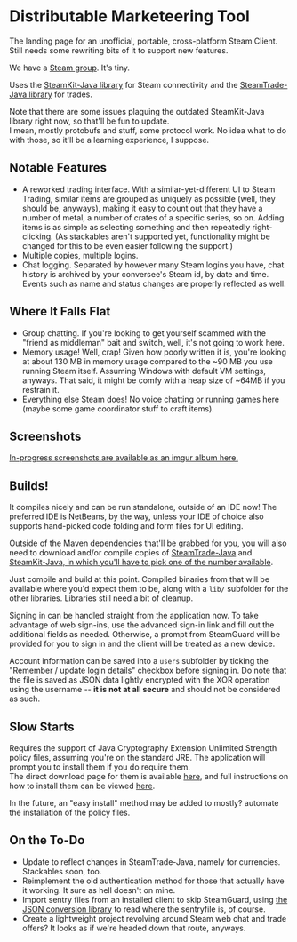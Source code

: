 Distributable Marketeering Tool
===============================
The landing page for an unofficial, portable, cross-platform Steam Client.  
Still needs some rewriting bits of it to support new features.

We have a [Steam group](http://steamcommunity.com/groups/dmt-client).  It's tiny.

Uses the [SteamKit-Java library](https://github.com/Top-Cat/SteamKit-Java) for Steam connectivity and the [SteamTrade-Java library](https://github.com/nosoop/SteamTrade-Java) for trades.

Note that there are some issues plaguing the outdated SteamKit-Java library right now, so that'll be fun to update.  
I mean, mostly protobufs and stuff, some protocol work.  No idea what to do with those, so it'll be a learning experience, I suppose.

Notable Features
----------------
  * A reworked trading interface.  With a similar-yet-different UI to Steam Trading, similar items are grouped as uniquely as possible (well, they should be, anyways), making it easy to count out that they have a number of metal, a number of crates of a specific series, so on.  Adding items is as simple as selecting something and then repeatedly right-clicking.  (As stackables aren't supported yet, functionality might be changed for this to be even easier following the support.)
  * Multiple copies, multiple logins.
  * Chat logging.  Separated by however many Steam logins you have, chat history is archived by your conversee's Steam id, by date and time.  Events such as name and status changes are properly reflected as well.

Where It Falls Flat
-------------------
  * Group chatting.  If you're looking to get yourself scammed with the "friend as middleman" bait and switch, well, it's not going to work here.
  * Memory usage!  Well, crap!  Given how poorly written it is, you're looking at about 130 MB in memory usage compared to the ~90 MB you use running Steam itself.  Assuming Windows with default VM settings, anyways.  That said, it might be comfy with a heap size of ~64MB if you restrain it.
  * Everything else Steam does!  No voice chatting or running games here (maybe some game coordinator stuff to craft items).

Screenshots
-----------
[In-progress screenshots are available as an imgur album here.](http://imgur.com/a/Nv9xH#0)

Builds!
-------
It compiles nicely and can be run standalone, outside of an IDE now!  The preferred IDE is NetBeans, by the way, unless your IDE of choice also supports hand-picked code folding and form files for UI editing.

Outside of the Maven dependencies that'll be grabbed for you, you will also need to download and/or compile copies of [SteamTrade-Java](https://github.com/nosoop/SteamTrade-Java) and [SteamKit-Java, in which you'll have to pick one of the number available](https://github.com/Top-Cat/SteamKit-Java/network).

Just compile and build at this point.  Compiled binaries from that will be available where you'd expect them to be, along with a `lib/` subfolder for the other libraries.  Libraries still need a bit of cleanup.

Signing in can be handled straight from the application now.  To take advantage of web sign-ins, use the advanced sign-in link and fill out the additional fields as needed.  Otherwise, a prompt from SteamGuard will be provided for you to sign in and the client will be treated as a new device.

Account information can be saved into a `users` subfolder by ticking the "Remember / update login details" checkbox before signing in.  Do note that the file is saved as JSON data lightly encrypted with the XOR operation using the username -- **it is not at all secure** and should not be considered as such.

Slow Starts
-----------
Requires the support of Java Cryptography Extension Unlimited Strength policy files, assuming you're on the standard JRE.  The application will prompt you to install them if you do require them.  
The direct download page for them is available [here](http://www.oracle.com/technetwork/java/javase/downloads/jce-7-download-432124.html), and full instructions on how to install them can be viewed [here](http://suhothayan.blogspot.com/2012/05/how-to-install-java-cryptography.html).

In the future, an "easy install" method may be added to mostly? automate the installation of the policy files.

On the To-Do
------------
  * Update to reflect changes in SteamTrade-Java, namely for currencies.  Stackables soon, too.
  * Reimplement the old authentication method for those that actually have it working.  It sure as hell doesn't on mine.
  * Import sentry files from an installed client to skip SteamGuard, using [the JSON conversion library](https://github.com/nosoop/vdf-json-java) to read where the sentryfile is, of course.
  * Create a lightweight project revolving around Steam web chat and trade offers?  It looks as if we're headed down that route, anyways.
